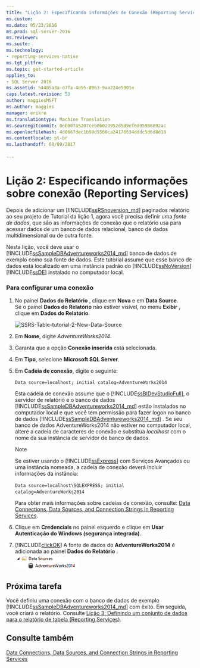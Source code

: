 ```yaml
---
title: "Lição 2: Especificando informações de Conexão (Reporting Services) | Microsoft Docs"
ms.custom: 
ms.date: 05/23/2016
ms.prod: sql-server-2016
ms.reviewer: 
ms.suite: 
ms.technology:
- reporting-services-native
ms.tgt_pltfrm: 
ms.topic: get-started-article
applies_to:
- SQL Server 2016
ms.assetid: 54405a3a-d7fa-4d95-8963-9aa224e5901e
caps.latest.revision: 53
author: maggiesMSFT
ms.author: maggies
manager: erikre
ms.translationtype: Machine Translation
ms.sourcegitcommit: 0eb007a5207ceb0b023952d5d9ef6d95986092ac
ms.openlocfilehash: 4d0667dec1b59d5560ca24176634dddc5d6d8d18
ms.contentlocale: pt-br
ms.lasthandoff: 08/09/2017

---
```

# <a name="lesson-2-specifying-connection-information-reporting-services"></a>Lição 2: Especificando informações sobre conexão (Reporting Services)
Depois de adicionar um [!INCLUDE[ssRSnoversion_md](../includes/ssrsnoversion-md.md)] paginados relatório ao seu projeto de Tutorial da lição 1, agora você precisa definir uma *fonte de dados*, que são as informações de conexão que o relatório usa para acessar dados de um banco de dados relacional, banco de dados multidimensional ou de outra fonte.  
  
Nesta lição, você deve usar o [!INCLUDE[ssSampleDBAdventureworks2014_md](../includes/sssampledbadventureworks2014-md.md)] banco de dados de exemplo como sua fonte de dados. Este tutorial assume que esse banco de dados está localizado em uma instância padrão do [!INCLUDE[ssNoVersion](../includes/ssnoversion-md.md)] [!INCLUDE[ssDE](../includes/ssde-md.md)] instalado no computador local.  
  
### <a name="to-set-up-a-connection"></a>Para configurar uma conexão  
  
1.  No painel **Dados do Relatório** , clique em **Nova** e em **Data Source**.  
Se o painel **Dados do Relatório** não estiver visível, no menu **Exibir** , clique em **Dados do Relatório**.  

    ![SSRS-Table-tutorial-2-New-Data-Source](../reporting-services/media/ssrs-table-tutorial-2-new-data-source.png)
  
   2.  Em **Nome**, digite *AdventureWorks2014*.  
  
3.  Garanta que a opção **Conexão inserida** está selecionada.  
  
4.  Em **Tipo**, selecione **Microsoft SQL Server**.  
  
5.  Em **Cadeia de conexão**, digite o seguinte:  
  
    ```  
    Data source=localhost; initial catalog=AdventureWorks2014  
    ```  
  
     Esta cadeia de conexão assume que o [!INCLUDE[ssBIDevStudioFull](../includes/ssbidevstudiofull-md.md)], o servidor de relatório e o banco de dados [!INCLUDE[ssSampleDBAdventureworks2014_md](../includes/sssampledbadventureworks2014-md.md)] estão instalados no computador local e que você tem permissão para fazer logon no banco de dados [!INCLUDE[ssSampleDBAdventureworks2014_md](../includes/sssampledbadventureworks2014-md.md)] . Se seu banco de dados AdventureWorks2014 não estiver no computador local, altere a cadeia de caracteres de conexão e substitua *localhost* com o nome da sua instância de servidor de banco de dados.
  
     >[!NOTE]  
    >Se estiver usando o [!INCLUDE[ssExpress](../includes/ssexpress-md.md)] com Serviços Avançados ou uma instância nomeada, a cadeia de conexão deverá incluir informações da instância:  
    >  
    >`Data source=localhost\SQLEXPRESS; initial catalog=AdventureWorks2014`  
    >  
    >Para obter mais informações sobre cadeias de conexão, consulte: [Data Connections, Data Sources, and Connection Strings in Reporting Services](../reporting-services/report-data/data-connections-data-sources-and-connection-strings-report-builder-and-ssrs.md).  
     
  
6.  Clique em **Credenciais** no painel esquerdo e clique em **Usar Autenticação do Windows (segurança integrada)**.  
  
7.  [!INCLUDE[clickOK](../includes/clickok-md.md)] A fonte de dados do **AdventureWorks2014** é adicionada ao painel **Dados do Relatório** .  
![ssrs_adventureworks_datasource](../reporting-services/media/ssrs-adventureworks-datasource.png)  
## <a name="next-task"></a>Próxima tarefa  
Você definiu uma conexão com o banco de dados de exemplo [!INCLUDE[ssSampleDBAdventureworks2014_md](../includes/sssampledbadventureworks2014-md.md)] com êxito. Em seguida, você criará o relatório. Consulte [Lição 3: Definindo um conjunto de dados para o relatório de tabela &#40;Reporting Services&#41;](../reporting-services/lesson-3-defining-a-dataset-for-the-table-report-reporting-services.md).  
  
## <a name="see-also"></a>Consulte também  
[Data Connections, Data Sources, and Connection Strings in Reporting Services](../reporting-services/report-data/data-connections-data-sources-and-connection-strings-report-builder-and-ssrs.md)  
  
  
  


